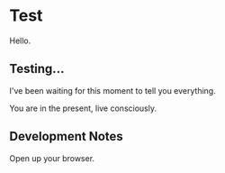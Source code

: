 # Test

Hello.

## Testing...

I've been waiting for this moment to tell you everything.

You are in the present, live consciously.

## Development Notes

Open up your browser.
